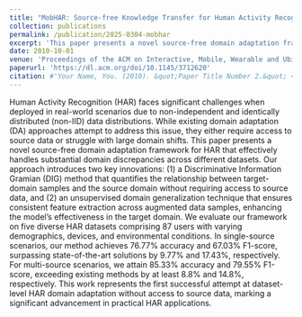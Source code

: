 ```yaml
---
title: "MobHAR: Source-free Knowledge Transfer for Human Activity Recognition on Mobile Devices"
collection: publications
permalink: /publication/2025-0304-mobhar
excerpt: 'This paper presents a novel source-free domain adaptation framework for HAR that effectively handles substantial domain discrepancies across different datasets.'
date: 2010-10-01
venue: 'Proceedings of the ACM on Interactive, Mobile, Wearable and Ubiquitous Technologies, Volume 9, Issue 1'
paperurl: 'https://dl.acm.org/doi/10.1145/3712620'
citation: #'Your Name, You. (2010). &quot;Paper Title Number 2.&quot; <i>Journal 1</i>. 1(2).'
---
```


Human Activity Recognition (HAR) faces significant challenges when deployed in real-world scenarios due to non-independent and identically distributed (non-IID) data distributions. While existing domain adaptation (DA) approaches attempt to address this issue, they either require access to source data or struggle with large domain shifts. This paper presents a novel source-free domain adaptation framework for HAR that effectively handles substantial domain discrepancies across different datasets. Our approach introduces two key innovations: (1) a Discriminative Information Gramian (DIG) method that quantifies the relationship between target-domain samples and the source domain without requiring access to source data, and (2) an unsupervised domain generalization technique that ensures consistent feature extraction across augmented data samples, enhancing the model’s effectiveness in the target domain. We evaluate our framework on five diverse HAR datasets comprising 87 users with varying demographics, devices, and environmental conditions. In single-source scenarios, our method achieves 76.77% accuracy and 67.03% F1-score, surpassing state-of-the-art solutions by 9.77% and 17.43%, respectively. For multi-source scenarios, we attain 85.33% accuracy and 79.55% F1-score, exceeding existing methods by at least 8.8% and 14.8%, respectively. This work represents the first successful attempt at dataset-level HAR domain adaptation without access to source data, marking a significant advancement in practical HAR applications.

